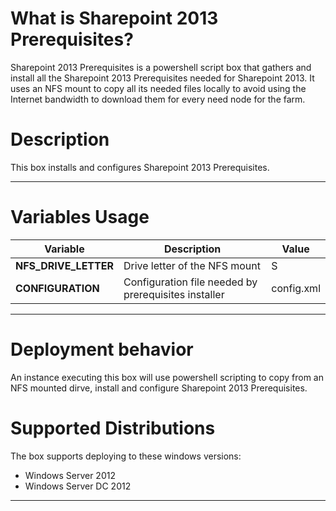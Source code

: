 # What is Sharepoint 2013 Prerequisites?
Sharepoint 2013 Prerequisites is a powershell script box that gathers and install all the Sharepoint 2013 Prerequisites needed for Sharepoint 2013. 
It uses an NFS mount to copy all its needed files locally to avoid using the Internet bandwidth to download them for every need node for the farm.

# Description
This box installs and configures Sharepoint 2013 Prerequisites.

***

# Variables Usage
|  Variable            | Description                                            | Value             |
|----------------------|--------------------------------------------------------|-------------------|
| **NFS_DRIVE_LETTER** | Drive letter of the NFS mount                          | S                 | 
| **CONFIGURATION**    | Configuration file needed by prerequisites installer   | config.xml       ||

***

# Deployment behavior
An instance executing this box will use powershell scripting to copy from an NFS mounted dirve, install and configure Sharepoint 2013 Prerequisites.

# Supported Distributions
The box supports deploying to these windows versions:

* Windows Server 2012
* Windows Server DC 2012

***